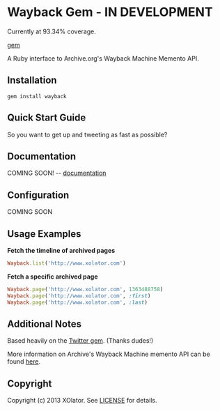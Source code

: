 # Wayback Gem - IN DEVELOPMENT

Currently at 93.34% coverage.

[gem](https://rubygems.org/gems/wayback)

A Ruby interface to Archive.org's Wayback Machine Memento API.

## Installation
    gem install wayback

## Quick Start Guide
So you want to get up and tweeting as fast as possible?


## Documentation
COMING SOON! -- [documentation](http://rdoc.info/gems/wayback)


## Configuration
COMING SOON

## Usage Examples

**Fetch the timeline of archived pages**

```ruby
Wayback.list('http://www.xolator.com')
```

**Fetch a specific archived page**

```ruby
Wayback.page('http://www.xolator.com', 1363488758)
Wayback.page('http://www.xolator.com', :first)
Wayback.page('http://www.xolator.com', :last)
```


## Additional Notes
Based heavily on the [Twitter gem](https://www.github.com/sferik/twitter). (Thanks dudes!)

More information on Archive's Wayback Machine memento API can be found [here](http://mementoweb.org/depot/native/ia/).



## Copyright
Copyright (c) 2013 XOlator.
See [LICENSE][] for details.

[license]: LICENSE.md
